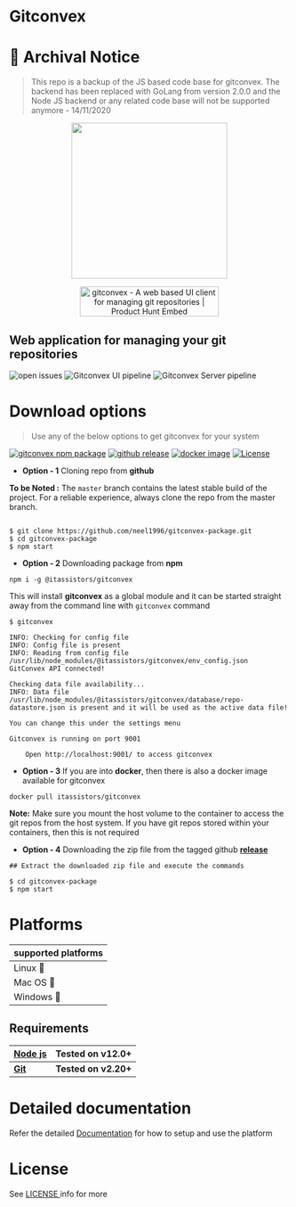 
# Gitconvex

# 🚧 Archival Notice

> This repo is a backup of the JS based code base for gitconvex. The backend has been replaced with GoLang from version 2.0.0 and the Node JS backend or any related code base will not be supported anymore - 14/11/2020

<p align="center">
    <img src="https://user-images.githubusercontent.com/47709856/87170859-8bfff080-c2ef-11ea-9140-b9e5db1c17d8.png" width="280">
    <p align="center">
        <a href="https://www.producthunt.com/posts/gitconvex-2?utm_source=badge-featured&utm_medium=badge&utm_souce=badge-gitconvex-2" target="_blank"><img src="https://api.producthunt.com/widgets/embed-image/v1/featured.svg?post_id=241240&theme=dark" alt="gitconvex - A web based UI client for managing git repositories | Product Hunt Embed" style="width: 250px; height: 54px;" width="250px" height="54px" /></a>
    </p>
</p>

## Web application for managing your git repositories

![open issues](https://img.shields.io/github/issues/neel1996/gitconvex?color=orange&style=for-the-badge)
![Gitconvex UI pipeline](https://img.shields.io/github/workflow/status/neel1996/gitconvex-ui/Gitconvex%20UI%20pipeline/master?label=gitconvex%20ui%20build&logo=github&style=for-the-badge)
![Gitconvex Server pipeline](https://img.shields.io/github/workflow/status/neel1996/gitconvex-server/Gitconvex%20Server%20pipeline/master?label=gitconvex%20server%20build&logo=github&style=for-the-badge)

# Download options

> Use any of the below options to get gitconvex for your system

[![gitconvex npm package](https://img.shields.io/static/v1?label=gitconvex&message=v1.1.4&color=red&style=for-the-badge&logo=npm)](https://www.npmjs.com/package/@itassistors/gitconvex)
[![github release](https://img.shields.io/static/v1?label=gitconvex&message=v1.1.4&color=green&style=for-the-badge&logo=github)](https://github.com/neel1996/gitconvex-package/releases)
[![docker image](https://img.shields.io/static/v1?label=gitconvex&message=v1.1.4&color=blue&style=for-the-badge&logo=docker)](https://hub.docker.com/repository/docker/itassistors/gitconvex)
[![License](https://img.shields.io/static/v1?label=LICENSE&message=Apache-2.0&color=yellow&style=for-the-badge)](LICENSE)

- **Option - 1** Cloning repo from **github**

**To be Noted :** The `master` branch contains the latest stable build of the project. For a reliable experience, always clone the repo from the master branch.

```

$ git clone https://github.com/neel1996/gitconvex-package.git
$ cd gitconvex-package
$ npm start

```

- **Option - 2**  Downloading package from **npm**

`npm i -g @itassistors/gitconvex`

This will install **gitconvex** as a global module and it can be started straight away from the command line with `gitconvex` command

```
$ gitconvex

INFO: Checking for config file
INFO: Config file is present
INFO: Reading from config file /usr/lib/node_modules/@itassistors/gitconvex/env_config.json
GitConvex API connected!

Checking data file availability...
INFO: Data file /usr/lib/node_modules/@itassistors/gitconvex/database/repo-datastore.json is present and it will be used as the active data file!

You can change this under the settings menu

Gitconvex is running on port 9001

    Open http://localhost:9001/ to access gitconvex
```

- **Option - 3** If you are into **docker**, then there is also a docker image available for gitconvex 

`docker pull itassistors/gitconvex`

**Note:** Make sure you mount the host volume to the container to access the git repos from the host system. If you have git repos stored within your containers, then this is not required

- **Option - 4** Downloading the zip file from the tagged github [**release**](https://github.com/neel1996/gitconvex-package/releases)

```
## Extract the downloaded zip file and execute the commands

$ cd gitconvex-package
$ npm start
```


# Platforms

|supported platforms|
|--|
|Linux :penguin:  |
|Mac OS  :apple: |
|Windows :black_square_button: |

## Requirements

| <b>[Node js](https://nodejs.org/en/)</b> | <b>Tested on v12.0+ |
|--|--|
| <b>[Git](https://git-scm.com/)</b> | <b>Tested on v2.20+</b> |

# Detailed documentation

Refer the detailed [Documentation](DOCUMENTATION.md) for how to setup and use the platform

# License

See [LICENSE ](LICENSE) info for more

